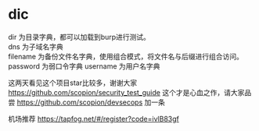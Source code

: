 # dic
dir 为目录字典，都可以加载到burp进行测试。  
dns 为子域名字典  
filename 为备份文件名字典，使用组合模式，将文件名与后缀进行组合访问。
password 为弱口令字典
username 为用户名字典

这两天看见这个项目star比较多，谢谢大家  
https://github.com/scopion/security_test_guide 这个才是心血之作，请大家品尝
https://github.com/scopion/devsecops  加一条

机场推荐
https://tapfog.net/#/register?code=ivlB83gf
